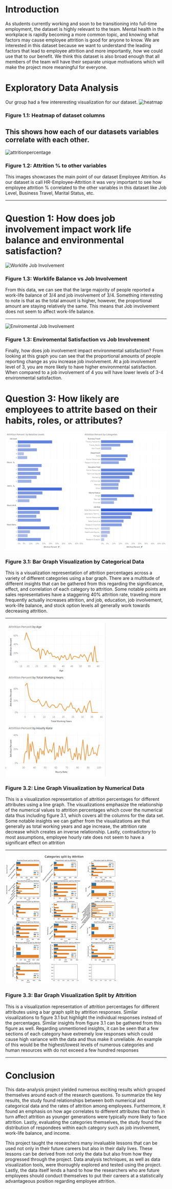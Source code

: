 
# Introduction
As students currently working and soon to be transitioning into full-time employment, the dataset is highly relevant to the team. Mental health in the workplace is rapidly becoming a more common topic, and knowing what factors may cause employee attrition is good for anyone to know. We are interested in this dataset because we want to understand the leading factors that lead to employee attrition and more importantly, how we could use that to our benefit. We think this dataset is also broad enough that all members of the team will have their separate unique motivations which will make the project more meaningful for everyone.


# Exploratory Data Analysis
 Our group had a few intereresting visualization for our dataset.
<img src="../images/1_1.png" alt="heatmap"></img>

### **Figure 1.1:** Heatmap of dataset columns
This shows how each of our datasets variables correlate with each other.
---
<img src="../images/1_2.png" alt="attritionpercentage"></img>

### **Figure 1.2:** Attrition % to other variables

This images showcases the main point of our dataset Employee Attrition. As our dataset is call HR-Employee-Attrition it was very important to see how employee attrition % correlated to the other variables in this dataset like Job Level, Business Travel, Marital Status, etc.

---
# **Question 1:** How does job involvement impact work life balance and environmental satisfaction?

<img src="../images/1_3.png" alt="Worklife Job Involvement"></img>

### **Figure 1.3:** Worklife Balance vs Job Involvement

From this data, we can see that the large majority of people reported a work-life balance of 3/4 and job involvement of 3/4. Something interesting to note is that as the total amount is higher, however, the proportional amount are staying relatively the same. This means that Job involvement does not seem to affect work-life balance.

---
<img src="../images/1_4.png" alt="Enviromental Job Involvement"></img>

### **Figure 1.3:** Enviromental Satisfaction vs Job Involvement

Finally, how does job involvement impact environmental satisfaction? From looking at this graph you can see that the proportional amounts of people reporting change as you increase job involvement. At a job involvement level of 3, you are more likely to have higher environmental satisfaction. When compared to a job involvement of 4 you will have lower levels of 3-4 environmental satisfaction.




# **Question 3:** How likely are employees to attrite based on their habits, roles, or attributes?

![Figure 3.1](./images/3_1.png)

### **Figure 3.1:** Bar Graph Visualization by Categorical Data

This is a visualization representation of attrition percentages across a variety of different categories using a bar graph. There are a multitude of different insights that can be gathered from this regarding the significance, effect, and correlation of each category to attrition. Some notable points are sales representatives have a staggering 40% attrition rate, traveling more frequently actually increases attrition, and job, education, job involvement, work-life balance, and stock option levels all generally work towards decreasing attrition.

---

![Figure 3.2](./images/3_2.png)

### **Figure 3.2:** Line Graph Visualization by Numerical Data

This is a visualization representation of attrition percentages for different attributes using a line graph. The visualizations emphasize the relationship of the numerical values to attrition percentages which cover the numerical data thus including figure 3.1, which covers all the columns for the data set. Some notable insights we can gather from the visualizations are that generally as total working years and age increase, the attrition rate decrease which creates an inverse relationship. Lastly, contradictory to most assumptions, employee hourly rate does not seem to have a significant effect on attrition

---

![Figure 3.3](./images/3_3.png)

### **Figure 3.3:** Bar Graph Visualization Split by Attrition

This is a visualization representation of attrition percentages for different attributes using a bar graph split by attrition responses. Similar visualizations to figure 3.1 but highlight the individual responses instead of the percentages. Similar insights from figure 3.1 can be gathered from this figure as well. Regarding unmentioned insights, it can be seen that a few sections of each category have extremely low responses which could cause high variance with the data and thus make it unreliable. An example of this would be the highest/lowest levels of numerous categories and human resources with do not exceed a few hundred responses

--- 

# **Conclusion**

This data-analysis project yielded numerous exciting results which grouped themselves around each of the research questions. To summarize the key results, the study found relationships between both numerical and categorical data and the rates of attrition among employees. Furthermore, it found an emphasis on how age correlates to different attributes that then in turn affect attrition as younger generations were typically more likely to face attrition. Lastly, evaluating the categories themselves, the study found the distribution of respondees within each category such as job involvement, work-life balance, and income.

This project taught the researchers many invaluable lessons that can be used not only in their future careers but also in their daily lives. These lessons can be derived from not only the data but also from how they progressed through the project. Data analysis techniques, as well as data visualization tools, were thoroughly explored and tested using the project. Lastly, the data itself lends a hand to how the researchers who are future employees should conduct themselves to put their careers at a statistically advantageous position regarding employee attrition.
